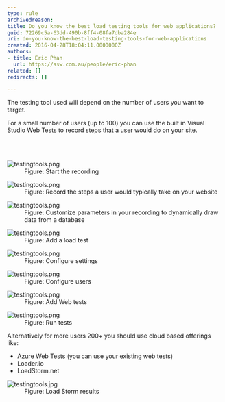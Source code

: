 ```yaml
---
type: rule
archivedreason: 
title: Do you know the best load testing tools for web applications?
guid: 72269c5a-63dd-490b-8ff4-08fa7dba284e
uri: do-you-know-the-best-load-testing-tools-for-web-applications
created: 2016-04-28T18:04:11.0000000Z
authors:
- title: Eric Phan
  url: https://ssw.com.au/people/eric-phan
related: []
redirects: []

---
```



<p class="p1">The testing tool used will depend on the number of users you want to target.&#160;</p><p class="p1">For a small number of users (up to 100) you can use the built in Visual Studio Web Tests to record steps that a user would do on your site.</p>
<br><excerpt class='endintro'></excerpt><br>
<dl class="image"><dt><img src="/PublishingImages/testingtools1.png" alt="testingtools.png" /></dt><dd>Figure&#58; Start the recording</dd></dl><dl class="image"><dt><img src="/PublishingImages/testingtools2.png" alt="testingtools.png" /></dt><dd>Figure&#58; Record the steps a user would typically take on your website</dd></dl><dl class="image"><dt><img src="/PublishingImages/testingtools3.png" alt="testingtools.png" /></dt><dd>Figure&#58; Customize parameters in your recording to dynamically draw data from a database</dd></dl><dl class="image"><dt><img src="/PublishingImages/testingtools4.png" alt="testingtools.png" /></dt><dd>Figure&#58; Add a load test</dd></dl><dl class="image"><dt><img src="/PublishingImages/testingtools5.png" alt="testingtools.png" /></dt><dd>Figure&#58; Configure settings</dd></dl><dl class="image"><dt><img src="/PublishingImages/testingtools6.png" alt="testingtools.png" /></dt><dd>Figure&#58; Configure users</dd></dl><dl class="image"><dt><img src="/PublishingImages/testingtools7.png" alt="testingtools.png" /></dt><dd>Figure&#58; Add Web tests</dd></dl><dl class="image"><dt><img src="/PublishingImages/testingtools8.png" alt="testingtools.png" /></dt><dd>Figure&#58; Run tests</dd></dl><p>Alternatively for more users 200+ you should use cloud based offerings like&#58;</p><ul><li>Azure Web Tests (you can use your existing web tests)&#160;</li><li>Loader.io&#160;</li><li>LoadStorm.net&#160;</li></ul><dl class="image"><dt><img src="/PublishingImages/testingtools9.jpg" alt="testingtools.jpg" /></dt><dd>Figure&#58; Load Storm results</dd></dl>


